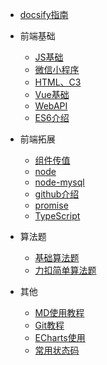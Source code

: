 * [docsify指南](https://docsify.js.org/)

* 前端基础
  * [JS基础](/JS基础)
  * [微信小程序](/微信小程序)
  * [HTML、C3](/HTML和CSS基础)
  * [Vue基础](/Vue基础介绍)
  * [WebAPI](/webAPI介绍)
  * [ES6介绍](/ES6介绍)

* 前端拓展
  * [组件传值](/组件传值)
  * [node](/node)
  * [node-mysql](/node-mysql)
  * [github介绍](/github介绍)
  * [promise](/promise讲义)
  * [TypeScript](/TypeScript)

* 算法题
  * [基础算法题](/基础算法题)
  * [力扣简单算法题](/力扣简单算法题) 

* 其他
  * [MD使用教程](/MD使用教程)
  * [Git教程](/Git教程)
  * [ECharts使用](/ECharts使用)
  * [常用状态码](/常用的14种状态码)